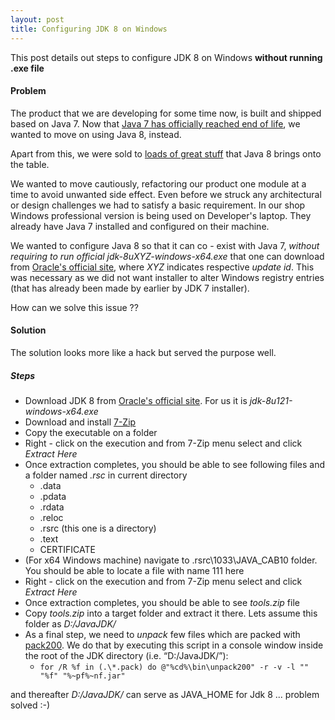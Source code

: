 ```yaml
---
layout: post
title: Configuring JDK 8 on Windows
---
```


This post details out steps to configure JDK 8 on Windows **without running .exe file** 

#### Problem

The product that we are developing for some time now, is built and shipped based on Java 7.
Now that [Java 7 has officially reached end of life](https://www.java.com/en/download/faq/java_7.xml), we wanted to move on using Java 8, instead. 

Apart from this, we were sold to [loads of great stuff](https://www.javacodegeeks.com/2014/03/8-new-features-for-java-8.html) that Java 8 brings onto the table.

We wanted to move cautiously, refactoring our product one module at a time to avoid unwanted side effect.
Even before we struck any architectural or design challenges we had to satisfy a basic requirement.
In our shop Windows professional version is being used on Developer's laptop.
They already have Java 7 installed and configured on their machine. 

We wanted to configure Java 8 so that it can co - exist with Java 7, *without requiring to run official jdk-8uXYZ-windows-x64.exe* that one can download from [Oracle's official site](http://www.oracle.com/technetwork/java/javase/downloads/jdk8-downloads-2133151.html), where *XYZ* indicates respective *update id*. This was necessary as we did not want installer to alter Windows registry entries (that has already been made by earlier by JDK 7 installer). 

How can we solve this issue ??

#### Solution

The solution looks more like a hack but served the purpose well.

##### Steps

* Download JDK 8 from [Oracle's official site](http://www.oracle.com/technetwork/java/javase/downloads/jdk8-downloads-2133151.html). For us it is *jdk-8u121-windows-x64.exe*
* Download and install [7-Zip](http://www.7-zip.org/)
* Copy the executable on a folder
* Right - click on the execution and from 7-Zip menu select and click *Extract Here*
* Once extraction completes, you should be able to see following files and a folder named *.rsc* in current directory
  * .data
  * .pdata
  * .rdata
  * .reloc
  * .rsrc (this one is a directory)
  * .text
  * CERTIFICATE
* (For x64 Windows machine) navigate to .rsrc\1033\JAVA_CAB10 folder. You should be able to locate a file with name 111 here
* Right - click on the execution and from 7-Zip menu select and click *Extract Here*
* Once extraction completes, you should be able to see *tools.zip* file
* Copy *tools.zip* into a target folder and extract it there. Lets assume this folder as *D:/JavaJDK/*
* As a final step, we need to *unpack* few files which are packed with [pack200](http://docs.oracle.com/javase/8/docs/technotes/tools/unix/pack200.html). We do that by executing this script in a console window inside the root of the JDK directory (i.e. “D:/JavaJDK/”):
  * `for /R %f in (.\*.pack) do @"%cd%\bin\unpack200" -r -v -l "" "%f" "%~pf%~nf.jar"`

and thereafter *D:/JavaJDK/* can serve as JAVA_HOME for Jdk 8 ... problem solved :-) 



